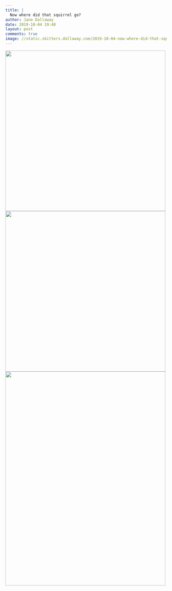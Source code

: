 ```yaml
---
title: |
  Now where did that squirrel go?
author: Jane Dallaway
date: 2019-10-04 19:48
layout: post
comments: true
image: //static.skitters.dallaway.com/2019-10-04-now-where-did-that-squirrel-go-thumb-1-IMG-0016.JPG
---
```


<div>
        <a href="//static.skitters.dallaway.com/2019-10-04-now-where-did-that-squirrel-go-fullsize-1-IMG-0016.JPG">
          <img src="//static.skitters.dallaway.com/2019-10-04-now-where-did-that-squirrel-go-thumb-1-IMG-0016.JPG" width="500" height="500"/>
        </a>
      </div><div>
        <a href="//static.skitters.dallaway.com/2019-10-04-now-where-did-that-squirrel-go-fullsize-2-IMG-0017.JPG">
          <img src="//static.skitters.dallaway.com/2019-10-04-now-where-did-that-squirrel-go-thumb-2-IMG-0017.JPG" width="500" height="500"/>
        </a>
      </div><div>
        <a href="//static.skitters.dallaway.com/2019-10-04-now-where-did-that-squirrel-go-fullsize-3-IMG-0018.JPG">
          <img src="//static.skitters.dallaway.com/2019-10-04-now-where-did-that-squirrel-go-thumb-3-IMG-0018.JPG" width="500" height="667"/>
        </a>
      </div>


   
      